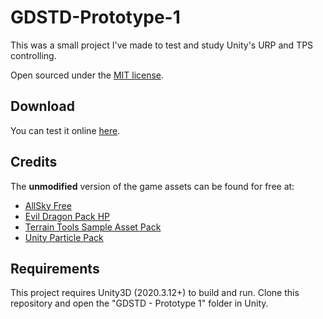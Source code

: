 # GDSTD-Prototype-1
This was a small project I've made to test and study Unity's URP and TPS controlling.

Open sourced under the [MIT license](https://github.com/lcscout/GDSTD-Prototype-1/blob/main/LICENSE).

## Download
You can test it online [here](https://play.unity.com/mg/other/builds-5g-2).

## Credits
The **unmodified** version of the game assets can be found for free at:
- [AllSky Free](https://assetstore.unity.com/packages/2d/textures-materials/sky/allsky-free-10-sky-skybox-set-146014)
- [Evil Dragon Pack HP](https://assetstore.unity.com/packages/3d/characters/creatures/evil-dragon-pack-hp-79398)
- [Terrain Tools Sample Asset Pack](https://assetstore.unity.com/packages/2d/textures-materials/nature/terrain-tools-sample-asset-pack-145808)
- [Unity Particle Pack](https://assetstore.unity.com/packages/essentials/tutorial-projects/unity-particle-pack-127325)

## Requirements
This project requires Unity3D (2020.3.12+) to build and run. Clone this repository and open the "GDSTD - Prototype 1" folder in Unity.
